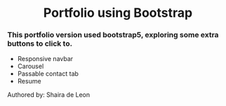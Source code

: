 <h1 align="center">Portfolio using Bootstrap</h1>

### This portfolio version used bootstrap5, exploring some extra buttons to click to.

- Responsive navbar
- Carousel
- Passable contact tab
- Resume

Authored by: Shaira de Leon